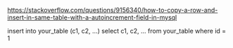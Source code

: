 https://stackoverflow.com/questions/9156340/how-to-copy-a-row-and-insert-in-same-table-with-a-autoincrement-field-in-mysql

insert into your_table (c1, c2, ...)
select c1, c2, ...
from your_table
where id = 1
